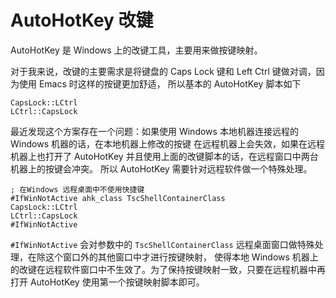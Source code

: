 # AutoHotKey 改键

AutoHotKey 是 Windows 上的改键工具，主要用来做按键映射。

对于我来说，改键的主要需求是将键盘的 Caps Lock 键和 Left Ctrl 键做对调，因为使用 Emacs 时这样的按键更加舒适，
所以基本的 AutoHotKey 脚本如下

```ahk
CapsLock::LCtrl
LCtrl::CapsLock
```

最近发现这个方案存在一个问题：如果使用 Windows 本地机器连接远程的 Windows 机器的话，在本地机器上修改的按键
在远程机器上会失效，如果在远程机器上也打开了 AutoHotKey 并且使用上面的改键脚本的话，在远程窗口中两台机器上的按键会冲突。
所以 AutoHotKey 需要针对远程软件做一个特殊处理。

```ahk
; 在Windows 远程桌面中不使用快捷键
#IfWinNotActive ahk_class TscShellContainerClass
CapsLock::LCtrl
LCtrl::CapsLock
#IfWinNotActive
```

`#IfWinNotActive` 会对参数中的 `TscShellContainerClass` 远程桌面窗口做特殊处理，在除这个窗口外的其他窗口中才进行按键映射，
使得本地 Windows 机器上的改键在远程软件窗口中不生效了。为了保持按键映射一致，只要在远程机器中再打开 AutoHotKey 使用第一个按键映射脚本即可。
